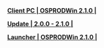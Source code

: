 **[Client PC | OSPRODWin 2.1.0 |  ](https://autopatchos.starrails.com/client/download/20240315112058_ccCKIhL7nSrowkqT/PC/StarRail_2.0.0.zip)** 
  
 **[Update | 2.0.0 - 2.1.0 | ](https://autopatchos.starrails.com/client/hkrpg_global/35/game_2.0.0_2.1.0_hdiff_KGdFk3qyvf4eYWCz.zip)** 
  
 **[Launcher | OSPRODWin 2.1.0 |  ](https://download-porter.hoyoverse.com/download-porter/2024/03/21/2.1%20Setup_hoyoverse.exe)**
